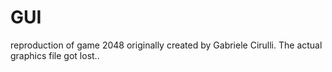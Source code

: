 # GUI
reproduction of game 2048 originally created by Gabriele Cirulli.
The actual graphics file got lost..
